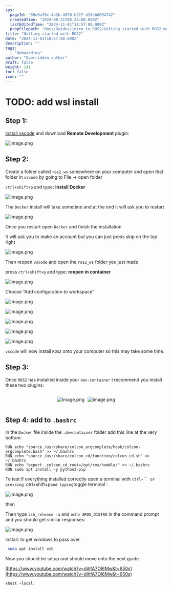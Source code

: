 ```yaml
---
sys:
  pageId: "89e0a78c-4e2b-4070-b327-d28cb0694742"
  createdTime: "2024-08-21T00:24:00.000Z"
  lastEditedTime: "2024-11-01T18:57:00.000Z"
  propFilepath: "docs/Guides/intro_to_ROS2/Getting started with ROS2.md"
title: "Getting started with ROS2"
date: "2024-11-01T18:57:00.000Z"
description: ""
tags:
  - "Onboarding"
author: "Overridden author"
draft: false
weight: 141
toc: false
icon: ""
---
```


# TODO: add wsl install

## Step 1:

[Install vscode](https://code.visualstudio.com/download) and download **Remote Development** plugin:

![image.png](https://prod-files-secure.s3.us-west-2.amazonaws.com/d518164a-d88e-44d1-a4ee-3adb3bd8bce0/efb52993-1881-4a40-b95e-6f020334f022/image.png?X-Amz-Algorithm=AWS4-HMAC-SHA256&X-Amz-Content-Sha256=UNSIGNED-PAYLOAD&X-Amz-Credential=ASIAZI2LB4663UZQ3CMH%2F20250213%2Fus-west-2%2Fs3%2Faws4_request&X-Amz-Date=20250213T230728Z&X-Amz-Expires=3600&X-Amz-Security-Token=IQoJb3JpZ2luX2VjEPb%2F%2F%2F%2F%2F%2F%2F%2F%2F%2FwEaCXVzLXdlc3QtMiJHMEUCIHS5g%2FScO67vkzQNYvR6EPM%2FOkTlgArkZ4KwKNAdNFLtAiEA4bXK58q%2FQvwVOwfGHXvhISRWG7GCA3QUSPAmaaZJF%2Fsq%2FwMIHxAAGgw2Mzc0MjMxODM4MDUiDHatVeG9FelNp4pEMyrcA%2BZiGltTmdV1GIXXVOQtzkI7ENeuiMB64MNMPZbINKxsS4H67S0NZMbmzXJwtG0NH51FQw2GERpoQKPjPd%2Bqw73tHXDstHJI6U1oMMtW%2Fz5sBiVETT81yKmXULXLsDs2xUaD1ly9LOtDEByW845o6ED7XRfIsyWgoJ%2BlM%2BtxzSlvLEk6gXd%2BpBR0sZC0Et9nZ807asc%2B1qnZYVpa%2BMNFsqHfDNIFS6lMWpx4YrGjNaFfJjHr7kXJdUYafQKbAovXr2e5IcJP2htUfj%2FZ7cDL0m8%2Fdoq21E%2FhkvrcFA4zlYRb%2BeSPooGMAfSuXWDr5%2F4XlrgMRHZhGkC3GVn2KlMIiNSsrdGjFTXLZbRuUciCfDTxUDMpw84eZCUQ1ZJNPi%2FlN2gNVJ9%2B1Gl9Eah1mT%2BJwuWvDGOZlqnYeQilAuuhz8tihO3b9jGczmfFGGjsh0BeBHz3GljasokdZ4OB6JK3ep4Mc8E%2BDpc2LzcNlhs%2BtQ8DxOKDiugJ8ab65twlzGtCtwD6QPZhkGOC5%2BBBLnCzhGTqzxUfFSL%2FAsZN1v4aaZudw5t%2FMtFRc%2BLfMUIE7kDbS%2BPi3vTYEo6%2FYA5bshUrXWiNNVPKTr9DoY5wvcNMMv47w5qeFRqyB7vvvkh8ML3Zub0GOqUBvl4ouk2Yr2Dke3ZgipTCiL76P9fROFJXdQVd2EQzHTjE4aRhv7b634qk%2FjvZoLdspuCTEbinydYAIC5p0UiIDUnqUcoYsjTBOJc%2FNRyQiR93E3WB4rj5zqruKgLCNtP0ZehXKwFRDkPi%2B8FP%2FSpj4vu1YSbB%2BG1%2FmdXV7FfOs1yWVkZvrGHPfiDfJKiJ%2FFmNp1V66ve9mHDkplz6SoCleHLhFSFj&X-Amz-Signature=be3096e2e10dc6b88ffd6f9b1c8dcc52cb305b28e361cab47a20e92830904ba5&X-Amz-SignedHeaders=host&x-id=GetObject)

## Step 2:

Create a folder called `ros2_ws` somewhere on your computer and open that folder in `vscode` by going to File → open folder 

`ctrl+shift+p` and type: **Install Docker**

![image.png](https://prod-files-secure.s3.us-west-2.amazonaws.com/d518164a-d88e-44d1-a4ee-3adb3bd8bce0/2269dc0e-1cd5-47ff-bceb-c04ad9b2eab0/image.png?X-Amz-Algorithm=AWS4-HMAC-SHA256&X-Amz-Content-Sha256=UNSIGNED-PAYLOAD&X-Amz-Credential=ASIAZI2LB4663UZQ3CMH%2F20250213%2Fus-west-2%2Fs3%2Faws4_request&X-Amz-Date=20250213T230728Z&X-Amz-Expires=3600&X-Amz-Security-Token=IQoJb3JpZ2luX2VjEPb%2F%2F%2F%2F%2F%2F%2F%2F%2F%2FwEaCXVzLXdlc3QtMiJHMEUCIHS5g%2FScO67vkzQNYvR6EPM%2FOkTlgArkZ4KwKNAdNFLtAiEA4bXK58q%2FQvwVOwfGHXvhISRWG7GCA3QUSPAmaaZJF%2Fsq%2FwMIHxAAGgw2Mzc0MjMxODM4MDUiDHatVeG9FelNp4pEMyrcA%2BZiGltTmdV1GIXXVOQtzkI7ENeuiMB64MNMPZbINKxsS4H67S0NZMbmzXJwtG0NH51FQw2GERpoQKPjPd%2Bqw73tHXDstHJI6U1oMMtW%2Fz5sBiVETT81yKmXULXLsDs2xUaD1ly9LOtDEByW845o6ED7XRfIsyWgoJ%2BlM%2BtxzSlvLEk6gXd%2BpBR0sZC0Et9nZ807asc%2B1qnZYVpa%2BMNFsqHfDNIFS6lMWpx4YrGjNaFfJjHr7kXJdUYafQKbAovXr2e5IcJP2htUfj%2FZ7cDL0m8%2Fdoq21E%2FhkvrcFA4zlYRb%2BeSPooGMAfSuXWDr5%2F4XlrgMRHZhGkC3GVn2KlMIiNSsrdGjFTXLZbRuUciCfDTxUDMpw84eZCUQ1ZJNPi%2FlN2gNVJ9%2B1Gl9Eah1mT%2BJwuWvDGOZlqnYeQilAuuhz8tihO3b9jGczmfFGGjsh0BeBHz3GljasokdZ4OB6JK3ep4Mc8E%2BDpc2LzcNlhs%2BtQ8DxOKDiugJ8ab65twlzGtCtwD6QPZhkGOC5%2BBBLnCzhGTqzxUfFSL%2FAsZN1v4aaZudw5t%2FMtFRc%2BLfMUIE7kDbS%2BPi3vTYEo6%2FYA5bshUrXWiNNVPKTr9DoY5wvcNMMv47w5qeFRqyB7vvvkh8ML3Zub0GOqUBvl4ouk2Yr2Dke3ZgipTCiL76P9fROFJXdQVd2EQzHTjE4aRhv7b634qk%2FjvZoLdspuCTEbinydYAIC5p0UiIDUnqUcoYsjTBOJc%2FNRyQiR93E3WB4rj5zqruKgLCNtP0ZehXKwFRDkPi%2B8FP%2FSpj4vu1YSbB%2BG1%2FmdXV7FfOs1yWVkZvrGHPfiDfJKiJ%2FFmNp1V66ve9mHDkplz6SoCleHLhFSFj&X-Amz-Signature=39a2bd7ca801a2458186025b34db62f1cf989d07ab287457157323c17c4a2fcf&X-Amz-SignedHeaders=host&x-id=GetObject)

The `Docker` install will take sometime and at the end it will ask you to restart

![image.png](https://prod-files-secure.s3.us-west-2.amazonaws.com/d518164a-d88e-44d1-a4ee-3adb3bd8bce0/ed233f78-be33-4b1f-b89c-9c346c0e961e/image.png?X-Amz-Algorithm=AWS4-HMAC-SHA256&X-Amz-Content-Sha256=UNSIGNED-PAYLOAD&X-Amz-Credential=ASIAZI2LB4663UZQ3CMH%2F20250213%2Fus-west-2%2Fs3%2Faws4_request&X-Amz-Date=20250213T230728Z&X-Amz-Expires=3600&X-Amz-Security-Token=IQoJb3JpZ2luX2VjEPb%2F%2F%2F%2F%2F%2F%2F%2F%2F%2FwEaCXVzLXdlc3QtMiJHMEUCIHS5g%2FScO67vkzQNYvR6EPM%2FOkTlgArkZ4KwKNAdNFLtAiEA4bXK58q%2FQvwVOwfGHXvhISRWG7GCA3QUSPAmaaZJF%2Fsq%2FwMIHxAAGgw2Mzc0MjMxODM4MDUiDHatVeG9FelNp4pEMyrcA%2BZiGltTmdV1GIXXVOQtzkI7ENeuiMB64MNMPZbINKxsS4H67S0NZMbmzXJwtG0NH51FQw2GERpoQKPjPd%2Bqw73tHXDstHJI6U1oMMtW%2Fz5sBiVETT81yKmXULXLsDs2xUaD1ly9LOtDEByW845o6ED7XRfIsyWgoJ%2BlM%2BtxzSlvLEk6gXd%2BpBR0sZC0Et9nZ807asc%2B1qnZYVpa%2BMNFsqHfDNIFS6lMWpx4YrGjNaFfJjHr7kXJdUYafQKbAovXr2e5IcJP2htUfj%2FZ7cDL0m8%2Fdoq21E%2FhkvrcFA4zlYRb%2BeSPooGMAfSuXWDr5%2F4XlrgMRHZhGkC3GVn2KlMIiNSsrdGjFTXLZbRuUciCfDTxUDMpw84eZCUQ1ZJNPi%2FlN2gNVJ9%2B1Gl9Eah1mT%2BJwuWvDGOZlqnYeQilAuuhz8tihO3b9jGczmfFGGjsh0BeBHz3GljasokdZ4OB6JK3ep4Mc8E%2BDpc2LzcNlhs%2BtQ8DxOKDiugJ8ab65twlzGtCtwD6QPZhkGOC5%2BBBLnCzhGTqzxUfFSL%2FAsZN1v4aaZudw5t%2FMtFRc%2BLfMUIE7kDbS%2BPi3vTYEo6%2FYA5bshUrXWiNNVPKTr9DoY5wvcNMMv47w5qeFRqyB7vvvkh8ML3Zub0GOqUBvl4ouk2Yr2Dke3ZgipTCiL76P9fROFJXdQVd2EQzHTjE4aRhv7b634qk%2FjvZoLdspuCTEbinydYAIC5p0UiIDUnqUcoYsjTBOJc%2FNRyQiR93E3WB4rj5zqruKgLCNtP0ZehXKwFRDkPi%2B8FP%2FSpj4vu1YSbB%2BG1%2FmdXV7FfOs1yWVkZvrGHPfiDfJKiJ%2FFmNp1V66ve9mHDkplz6SoCleHLhFSFj&X-Amz-Signature=eb8038369374072d8e21c48a12e0e2a9534bb33abe06bc117fd5c8ed6978fa11&X-Amz-SignedHeaders=host&x-id=GetObject)

Once you restart open `Docker` and finish the installation

It will ask you to make an account but you can just press skip on the top right

![image.png](https://prod-files-secure.s3.us-west-2.amazonaws.com/d518164a-d88e-44d1-a4ee-3adb3bd8bce0/21010ad9-1659-4fd9-9f59-9932a09b2a3d/image.png?X-Amz-Algorithm=AWS4-HMAC-SHA256&X-Amz-Content-Sha256=UNSIGNED-PAYLOAD&X-Amz-Credential=ASIAZI2LB4663UZQ3CMH%2F20250213%2Fus-west-2%2Fs3%2Faws4_request&X-Amz-Date=20250213T230728Z&X-Amz-Expires=3600&X-Amz-Security-Token=IQoJb3JpZ2luX2VjEPb%2F%2F%2F%2F%2F%2F%2F%2F%2F%2FwEaCXVzLXdlc3QtMiJHMEUCIHS5g%2FScO67vkzQNYvR6EPM%2FOkTlgArkZ4KwKNAdNFLtAiEA4bXK58q%2FQvwVOwfGHXvhISRWG7GCA3QUSPAmaaZJF%2Fsq%2FwMIHxAAGgw2Mzc0MjMxODM4MDUiDHatVeG9FelNp4pEMyrcA%2BZiGltTmdV1GIXXVOQtzkI7ENeuiMB64MNMPZbINKxsS4H67S0NZMbmzXJwtG0NH51FQw2GERpoQKPjPd%2Bqw73tHXDstHJI6U1oMMtW%2Fz5sBiVETT81yKmXULXLsDs2xUaD1ly9LOtDEByW845o6ED7XRfIsyWgoJ%2BlM%2BtxzSlvLEk6gXd%2BpBR0sZC0Et9nZ807asc%2B1qnZYVpa%2BMNFsqHfDNIFS6lMWpx4YrGjNaFfJjHr7kXJdUYafQKbAovXr2e5IcJP2htUfj%2FZ7cDL0m8%2Fdoq21E%2FhkvrcFA4zlYRb%2BeSPooGMAfSuXWDr5%2F4XlrgMRHZhGkC3GVn2KlMIiNSsrdGjFTXLZbRuUciCfDTxUDMpw84eZCUQ1ZJNPi%2FlN2gNVJ9%2B1Gl9Eah1mT%2BJwuWvDGOZlqnYeQilAuuhz8tihO3b9jGczmfFGGjsh0BeBHz3GljasokdZ4OB6JK3ep4Mc8E%2BDpc2LzcNlhs%2BtQ8DxOKDiugJ8ab65twlzGtCtwD6QPZhkGOC5%2BBBLnCzhGTqzxUfFSL%2FAsZN1v4aaZudw5t%2FMtFRc%2BLfMUIE7kDbS%2BPi3vTYEo6%2FYA5bshUrXWiNNVPKTr9DoY5wvcNMMv47w5qeFRqyB7vvvkh8ML3Zub0GOqUBvl4ouk2Yr2Dke3ZgipTCiL76P9fROFJXdQVd2EQzHTjE4aRhv7b634qk%2FjvZoLdspuCTEbinydYAIC5p0UiIDUnqUcoYsjTBOJc%2FNRyQiR93E3WB4rj5zqruKgLCNtP0ZehXKwFRDkPi%2B8FP%2FSpj4vu1YSbB%2BG1%2FmdXV7FfOs1yWVkZvrGHPfiDfJKiJ%2FFmNp1V66ve9mHDkplz6SoCleHLhFSFj&X-Amz-Signature=bc172ce04d615d6a09df256f401bbe5672fcb38f5a39ca57558e852773be7bb0&X-Amz-SignedHeaders=host&x-id=GetObject)

Then reopen `vscode` and open the `ros2_ws` folder you just made

press `ctrl+shift+p` and type: **reopen in container**

![image.png](https://prod-files-secure.s3.us-west-2.amazonaws.com/d518164a-d88e-44d1-a4ee-3adb3bd8bce0/4e93b8c2-41ad-488c-8095-c74205196118/image.png?X-Amz-Algorithm=AWS4-HMAC-SHA256&X-Amz-Content-Sha256=UNSIGNED-PAYLOAD&X-Amz-Credential=ASIAZI2LB4663UZQ3CMH%2F20250213%2Fus-west-2%2Fs3%2Faws4_request&X-Amz-Date=20250213T230728Z&X-Amz-Expires=3600&X-Amz-Security-Token=IQoJb3JpZ2luX2VjEPb%2F%2F%2F%2F%2F%2F%2F%2F%2F%2FwEaCXVzLXdlc3QtMiJHMEUCIHS5g%2FScO67vkzQNYvR6EPM%2FOkTlgArkZ4KwKNAdNFLtAiEA4bXK58q%2FQvwVOwfGHXvhISRWG7GCA3QUSPAmaaZJF%2Fsq%2FwMIHxAAGgw2Mzc0MjMxODM4MDUiDHatVeG9FelNp4pEMyrcA%2BZiGltTmdV1GIXXVOQtzkI7ENeuiMB64MNMPZbINKxsS4H67S0NZMbmzXJwtG0NH51FQw2GERpoQKPjPd%2Bqw73tHXDstHJI6U1oMMtW%2Fz5sBiVETT81yKmXULXLsDs2xUaD1ly9LOtDEByW845o6ED7XRfIsyWgoJ%2BlM%2BtxzSlvLEk6gXd%2BpBR0sZC0Et9nZ807asc%2B1qnZYVpa%2BMNFsqHfDNIFS6lMWpx4YrGjNaFfJjHr7kXJdUYafQKbAovXr2e5IcJP2htUfj%2FZ7cDL0m8%2Fdoq21E%2FhkvrcFA4zlYRb%2BeSPooGMAfSuXWDr5%2F4XlrgMRHZhGkC3GVn2KlMIiNSsrdGjFTXLZbRuUciCfDTxUDMpw84eZCUQ1ZJNPi%2FlN2gNVJ9%2B1Gl9Eah1mT%2BJwuWvDGOZlqnYeQilAuuhz8tihO3b9jGczmfFGGjsh0BeBHz3GljasokdZ4OB6JK3ep4Mc8E%2BDpc2LzcNlhs%2BtQ8DxOKDiugJ8ab65twlzGtCtwD6QPZhkGOC5%2BBBLnCzhGTqzxUfFSL%2FAsZN1v4aaZudw5t%2FMtFRc%2BLfMUIE7kDbS%2BPi3vTYEo6%2FYA5bshUrXWiNNVPKTr9DoY5wvcNMMv47w5qeFRqyB7vvvkh8ML3Zub0GOqUBvl4ouk2Yr2Dke3ZgipTCiL76P9fROFJXdQVd2EQzHTjE4aRhv7b634qk%2FjvZoLdspuCTEbinydYAIC5p0UiIDUnqUcoYsjTBOJc%2FNRyQiR93E3WB4rj5zqruKgLCNtP0ZehXKwFRDkPi%2B8FP%2FSpj4vu1YSbB%2BG1%2FmdXV7FfOs1yWVkZvrGHPfiDfJKiJ%2FFmNp1V66ve9mHDkplz6SoCleHLhFSFj&X-Amz-Signature=2e38fa13ceae766a81a0c16d4a0b6a6b060c7de88b4df4402b0be185ee601c4e&X-Amz-SignedHeaders=host&x-id=GetObject)

Choose “Add configuration to workspace”

![image.png](https://prod-files-secure.s3.us-west-2.amazonaws.com/d518164a-d88e-44d1-a4ee-3adb3bd8bce0/9560b282-5060-4989-ba37-97e7b2c22476/image.png?X-Amz-Algorithm=AWS4-HMAC-SHA256&X-Amz-Content-Sha256=UNSIGNED-PAYLOAD&X-Amz-Credential=ASIAZI2LB4663UZQ3CMH%2F20250213%2Fus-west-2%2Fs3%2Faws4_request&X-Amz-Date=20250213T230728Z&X-Amz-Expires=3600&X-Amz-Security-Token=IQoJb3JpZ2luX2VjEPb%2F%2F%2F%2F%2F%2F%2F%2F%2F%2FwEaCXVzLXdlc3QtMiJHMEUCIHS5g%2FScO67vkzQNYvR6EPM%2FOkTlgArkZ4KwKNAdNFLtAiEA4bXK58q%2FQvwVOwfGHXvhISRWG7GCA3QUSPAmaaZJF%2Fsq%2FwMIHxAAGgw2Mzc0MjMxODM4MDUiDHatVeG9FelNp4pEMyrcA%2BZiGltTmdV1GIXXVOQtzkI7ENeuiMB64MNMPZbINKxsS4H67S0NZMbmzXJwtG0NH51FQw2GERpoQKPjPd%2Bqw73tHXDstHJI6U1oMMtW%2Fz5sBiVETT81yKmXULXLsDs2xUaD1ly9LOtDEByW845o6ED7XRfIsyWgoJ%2BlM%2BtxzSlvLEk6gXd%2BpBR0sZC0Et9nZ807asc%2B1qnZYVpa%2BMNFsqHfDNIFS6lMWpx4YrGjNaFfJjHr7kXJdUYafQKbAovXr2e5IcJP2htUfj%2FZ7cDL0m8%2Fdoq21E%2FhkvrcFA4zlYRb%2BeSPooGMAfSuXWDr5%2F4XlrgMRHZhGkC3GVn2KlMIiNSsrdGjFTXLZbRuUciCfDTxUDMpw84eZCUQ1ZJNPi%2FlN2gNVJ9%2B1Gl9Eah1mT%2BJwuWvDGOZlqnYeQilAuuhz8tihO3b9jGczmfFGGjsh0BeBHz3GljasokdZ4OB6JK3ep4Mc8E%2BDpc2LzcNlhs%2BtQ8DxOKDiugJ8ab65twlzGtCtwD6QPZhkGOC5%2BBBLnCzhGTqzxUfFSL%2FAsZN1v4aaZudw5t%2FMtFRc%2BLfMUIE7kDbS%2BPi3vTYEo6%2FYA5bshUrXWiNNVPKTr9DoY5wvcNMMv47w5qeFRqyB7vvvkh8ML3Zub0GOqUBvl4ouk2Yr2Dke3ZgipTCiL76P9fROFJXdQVd2EQzHTjE4aRhv7b634qk%2FjvZoLdspuCTEbinydYAIC5p0UiIDUnqUcoYsjTBOJc%2FNRyQiR93E3WB4rj5zqruKgLCNtP0ZehXKwFRDkPi%2B8FP%2FSpj4vu1YSbB%2BG1%2FmdXV7FfOs1yWVkZvrGHPfiDfJKiJ%2FFmNp1V66ve9mHDkplz6SoCleHLhFSFj&X-Amz-Signature=9bc4a2e8429671d4e8445d0cf7f40332bab054bc868f85bc2ab2194c822e5131&X-Amz-SignedHeaders=host&x-id=GetObject)

![image.png](https://prod-files-secure.s3.us-west-2.amazonaws.com/d518164a-d88e-44d1-a4ee-3adb3bd8bce0/2ee63f81-886b-48e8-a553-dc6e5eac99e4/image.png?X-Amz-Algorithm=AWS4-HMAC-SHA256&X-Amz-Content-Sha256=UNSIGNED-PAYLOAD&X-Amz-Credential=ASIAZI2LB4663UZQ3CMH%2F20250213%2Fus-west-2%2Fs3%2Faws4_request&X-Amz-Date=20250213T230728Z&X-Amz-Expires=3600&X-Amz-Security-Token=IQoJb3JpZ2luX2VjEPb%2F%2F%2F%2F%2F%2F%2F%2F%2F%2FwEaCXVzLXdlc3QtMiJHMEUCIHS5g%2FScO67vkzQNYvR6EPM%2FOkTlgArkZ4KwKNAdNFLtAiEA4bXK58q%2FQvwVOwfGHXvhISRWG7GCA3QUSPAmaaZJF%2Fsq%2FwMIHxAAGgw2Mzc0MjMxODM4MDUiDHatVeG9FelNp4pEMyrcA%2BZiGltTmdV1GIXXVOQtzkI7ENeuiMB64MNMPZbINKxsS4H67S0NZMbmzXJwtG0NH51FQw2GERpoQKPjPd%2Bqw73tHXDstHJI6U1oMMtW%2Fz5sBiVETT81yKmXULXLsDs2xUaD1ly9LOtDEByW845o6ED7XRfIsyWgoJ%2BlM%2BtxzSlvLEk6gXd%2BpBR0sZC0Et9nZ807asc%2B1qnZYVpa%2BMNFsqHfDNIFS6lMWpx4YrGjNaFfJjHr7kXJdUYafQKbAovXr2e5IcJP2htUfj%2FZ7cDL0m8%2Fdoq21E%2FhkvrcFA4zlYRb%2BeSPooGMAfSuXWDr5%2F4XlrgMRHZhGkC3GVn2KlMIiNSsrdGjFTXLZbRuUciCfDTxUDMpw84eZCUQ1ZJNPi%2FlN2gNVJ9%2B1Gl9Eah1mT%2BJwuWvDGOZlqnYeQilAuuhz8tihO3b9jGczmfFGGjsh0BeBHz3GljasokdZ4OB6JK3ep4Mc8E%2BDpc2LzcNlhs%2BtQ8DxOKDiugJ8ab65twlzGtCtwD6QPZhkGOC5%2BBBLnCzhGTqzxUfFSL%2FAsZN1v4aaZudw5t%2FMtFRc%2BLfMUIE7kDbS%2BPi3vTYEo6%2FYA5bshUrXWiNNVPKTr9DoY5wvcNMMv47w5qeFRqyB7vvvkh8ML3Zub0GOqUBvl4ouk2Yr2Dke3ZgipTCiL76P9fROFJXdQVd2EQzHTjE4aRhv7b634qk%2FjvZoLdspuCTEbinydYAIC5p0UiIDUnqUcoYsjTBOJc%2FNRyQiR93E3WB4rj5zqruKgLCNtP0ZehXKwFRDkPi%2B8FP%2FSpj4vu1YSbB%2BG1%2FmdXV7FfOs1yWVkZvrGHPfiDfJKiJ%2FFmNp1V66ve9mHDkplz6SoCleHLhFSFj&X-Amz-Signature=ef5dd8bf9173a721ba0a4f9b1fb9fb6a39e0ce22562c15ef7b0dc598ef9f2e94&X-Amz-SignedHeaders=host&x-id=GetObject)

![image.png](https://prod-files-secure.s3.us-west-2.amazonaws.com/d518164a-d88e-44d1-a4ee-3adb3bd8bce0/ae1580b2-b048-407e-aed9-b584224a7a04/image.png?X-Amz-Algorithm=AWS4-HMAC-SHA256&X-Amz-Content-Sha256=UNSIGNED-PAYLOAD&X-Amz-Credential=ASIAZI2LB4663UZQ3CMH%2F20250213%2Fus-west-2%2Fs3%2Faws4_request&X-Amz-Date=20250213T230728Z&X-Amz-Expires=3600&X-Amz-Security-Token=IQoJb3JpZ2luX2VjEPb%2F%2F%2F%2F%2F%2F%2F%2F%2F%2FwEaCXVzLXdlc3QtMiJHMEUCIHS5g%2FScO67vkzQNYvR6EPM%2FOkTlgArkZ4KwKNAdNFLtAiEA4bXK58q%2FQvwVOwfGHXvhISRWG7GCA3QUSPAmaaZJF%2Fsq%2FwMIHxAAGgw2Mzc0MjMxODM4MDUiDHatVeG9FelNp4pEMyrcA%2BZiGltTmdV1GIXXVOQtzkI7ENeuiMB64MNMPZbINKxsS4H67S0NZMbmzXJwtG0NH51FQw2GERpoQKPjPd%2Bqw73tHXDstHJI6U1oMMtW%2Fz5sBiVETT81yKmXULXLsDs2xUaD1ly9LOtDEByW845o6ED7XRfIsyWgoJ%2BlM%2BtxzSlvLEk6gXd%2BpBR0sZC0Et9nZ807asc%2B1qnZYVpa%2BMNFsqHfDNIFS6lMWpx4YrGjNaFfJjHr7kXJdUYafQKbAovXr2e5IcJP2htUfj%2FZ7cDL0m8%2Fdoq21E%2FhkvrcFA4zlYRb%2BeSPooGMAfSuXWDr5%2F4XlrgMRHZhGkC3GVn2KlMIiNSsrdGjFTXLZbRuUciCfDTxUDMpw84eZCUQ1ZJNPi%2FlN2gNVJ9%2B1Gl9Eah1mT%2BJwuWvDGOZlqnYeQilAuuhz8tihO3b9jGczmfFGGjsh0BeBHz3GljasokdZ4OB6JK3ep4Mc8E%2BDpc2LzcNlhs%2BtQ8DxOKDiugJ8ab65twlzGtCtwD6QPZhkGOC5%2BBBLnCzhGTqzxUfFSL%2FAsZN1v4aaZudw5t%2FMtFRc%2BLfMUIE7kDbS%2BPi3vTYEo6%2FYA5bshUrXWiNNVPKTr9DoY5wvcNMMv47w5qeFRqyB7vvvkh8ML3Zub0GOqUBvl4ouk2Yr2Dke3ZgipTCiL76P9fROFJXdQVd2EQzHTjE4aRhv7b634qk%2FjvZoLdspuCTEbinydYAIC5p0UiIDUnqUcoYsjTBOJc%2FNRyQiR93E3WB4rj5zqruKgLCNtP0ZehXKwFRDkPi%2B8FP%2FSpj4vu1YSbB%2BG1%2FmdXV7FfOs1yWVkZvrGHPfiDfJKiJ%2FFmNp1V66ve9mHDkplz6SoCleHLhFSFj&X-Amz-Signature=142073deae5871ab721194e99b66b367dbc27cac63c6f368d1e05611071cbd5f&X-Amz-SignedHeaders=host&x-id=GetObject)

![image.png](https://prod-files-secure.s3.us-west-2.amazonaws.com/d518164a-d88e-44d1-a4ee-3adb3bd8bce0/53255b28-f75e-430f-b9e3-c0ac8577e42b/image.png?X-Amz-Algorithm=AWS4-HMAC-SHA256&X-Amz-Content-Sha256=UNSIGNED-PAYLOAD&X-Amz-Credential=ASIAZI2LB4663UZQ3CMH%2F20250213%2Fus-west-2%2Fs3%2Faws4_request&X-Amz-Date=20250213T230728Z&X-Amz-Expires=3600&X-Amz-Security-Token=IQoJb3JpZ2luX2VjEPb%2F%2F%2F%2F%2F%2F%2F%2F%2F%2FwEaCXVzLXdlc3QtMiJHMEUCIHS5g%2FScO67vkzQNYvR6EPM%2FOkTlgArkZ4KwKNAdNFLtAiEA4bXK58q%2FQvwVOwfGHXvhISRWG7GCA3QUSPAmaaZJF%2Fsq%2FwMIHxAAGgw2Mzc0MjMxODM4MDUiDHatVeG9FelNp4pEMyrcA%2BZiGltTmdV1GIXXVOQtzkI7ENeuiMB64MNMPZbINKxsS4H67S0NZMbmzXJwtG0NH51FQw2GERpoQKPjPd%2Bqw73tHXDstHJI6U1oMMtW%2Fz5sBiVETT81yKmXULXLsDs2xUaD1ly9LOtDEByW845o6ED7XRfIsyWgoJ%2BlM%2BtxzSlvLEk6gXd%2BpBR0sZC0Et9nZ807asc%2B1qnZYVpa%2BMNFsqHfDNIFS6lMWpx4YrGjNaFfJjHr7kXJdUYafQKbAovXr2e5IcJP2htUfj%2FZ7cDL0m8%2Fdoq21E%2FhkvrcFA4zlYRb%2BeSPooGMAfSuXWDr5%2F4XlrgMRHZhGkC3GVn2KlMIiNSsrdGjFTXLZbRuUciCfDTxUDMpw84eZCUQ1ZJNPi%2FlN2gNVJ9%2B1Gl9Eah1mT%2BJwuWvDGOZlqnYeQilAuuhz8tihO3b9jGczmfFGGjsh0BeBHz3GljasokdZ4OB6JK3ep4Mc8E%2BDpc2LzcNlhs%2BtQ8DxOKDiugJ8ab65twlzGtCtwD6QPZhkGOC5%2BBBLnCzhGTqzxUfFSL%2FAsZN1v4aaZudw5t%2FMtFRc%2BLfMUIE7kDbS%2BPi3vTYEo6%2FYA5bshUrXWiNNVPKTr9DoY5wvcNMMv47w5qeFRqyB7vvvkh8ML3Zub0GOqUBvl4ouk2Yr2Dke3ZgipTCiL76P9fROFJXdQVd2EQzHTjE4aRhv7b634qk%2FjvZoLdspuCTEbinydYAIC5p0UiIDUnqUcoYsjTBOJc%2FNRyQiR93E3WB4rj5zqruKgLCNtP0ZehXKwFRDkPi%2B8FP%2FSpj4vu1YSbB%2BG1%2FmdXV7FfOs1yWVkZvrGHPfiDfJKiJ%2FFmNp1V66ve9mHDkplz6SoCleHLhFSFj&X-Amz-Signature=c788d89e8cd4663a8b05265df7e9e57e75180cfd97c08cf8a2f2dd4116a69b31&X-Amz-SignedHeaders=host&x-id=GetObject)

![image.png](https://prod-files-secure.s3.us-west-2.amazonaws.com/d518164a-d88e-44d1-a4ee-3adb3bd8bce0/7c562767-5af9-4ffb-97d1-327bcdf4ee00/image.png?X-Amz-Algorithm=AWS4-HMAC-SHA256&X-Amz-Content-Sha256=UNSIGNED-PAYLOAD&X-Amz-Credential=ASIAZI2LB4663UZQ3CMH%2F20250213%2Fus-west-2%2Fs3%2Faws4_request&X-Amz-Date=20250213T230728Z&X-Amz-Expires=3600&X-Amz-Security-Token=IQoJb3JpZ2luX2VjEPb%2F%2F%2F%2F%2F%2F%2F%2F%2F%2FwEaCXVzLXdlc3QtMiJHMEUCIHS5g%2FScO67vkzQNYvR6EPM%2FOkTlgArkZ4KwKNAdNFLtAiEA4bXK58q%2FQvwVOwfGHXvhISRWG7GCA3QUSPAmaaZJF%2Fsq%2FwMIHxAAGgw2Mzc0MjMxODM4MDUiDHatVeG9FelNp4pEMyrcA%2BZiGltTmdV1GIXXVOQtzkI7ENeuiMB64MNMPZbINKxsS4H67S0NZMbmzXJwtG0NH51FQw2GERpoQKPjPd%2Bqw73tHXDstHJI6U1oMMtW%2Fz5sBiVETT81yKmXULXLsDs2xUaD1ly9LOtDEByW845o6ED7XRfIsyWgoJ%2BlM%2BtxzSlvLEk6gXd%2BpBR0sZC0Et9nZ807asc%2B1qnZYVpa%2BMNFsqHfDNIFS6lMWpx4YrGjNaFfJjHr7kXJdUYafQKbAovXr2e5IcJP2htUfj%2FZ7cDL0m8%2Fdoq21E%2FhkvrcFA4zlYRb%2BeSPooGMAfSuXWDr5%2F4XlrgMRHZhGkC3GVn2KlMIiNSsrdGjFTXLZbRuUciCfDTxUDMpw84eZCUQ1ZJNPi%2FlN2gNVJ9%2B1Gl9Eah1mT%2BJwuWvDGOZlqnYeQilAuuhz8tihO3b9jGczmfFGGjsh0BeBHz3GljasokdZ4OB6JK3ep4Mc8E%2BDpc2LzcNlhs%2BtQ8DxOKDiugJ8ab65twlzGtCtwD6QPZhkGOC5%2BBBLnCzhGTqzxUfFSL%2FAsZN1v4aaZudw5t%2FMtFRc%2BLfMUIE7kDbS%2BPi3vTYEo6%2FYA5bshUrXWiNNVPKTr9DoY5wvcNMMv47w5qeFRqyB7vvvkh8ML3Zub0GOqUBvl4ouk2Yr2Dke3ZgipTCiL76P9fROFJXdQVd2EQzHTjE4aRhv7b634qk%2FjvZoLdspuCTEbinydYAIC5p0UiIDUnqUcoYsjTBOJc%2FNRyQiR93E3WB4rj5zqruKgLCNtP0ZehXKwFRDkPi%2B8FP%2FSpj4vu1YSbB%2BG1%2FmdXV7FfOs1yWVkZvrGHPfiDfJKiJ%2FFmNp1V66ve9mHDkplz6SoCleHLhFSFj&X-Amz-Signature=b6b25fbdcad939a889f070f9b0268b022ce994bebbf6432afc48acb354b1be01&X-Amz-SignedHeaders=host&x-id=GetObject)

`vscode` will now install `ROS2` onto your computer so this may take some time.

## Step 3:

Once `ROS2` has installed inside your `dev-container` I recommend you install these two plugins:

<div style="display: flex;flex-direction: row; column-gap:10px; max-width: 630px;justify-content: center;">
<div>

![image.png](https://prod-files-secure.s3.us-west-2.amazonaws.com/d518164a-d88e-44d1-a4ee-3adb3bd8bce0/3fc3d550-5a54-4ba1-ba6b-faa01cdb7369/image.png?X-Amz-Algorithm=AWS4-HMAC-SHA256&X-Amz-Content-Sha256=UNSIGNED-PAYLOAD&X-Amz-Credential=ASIAZI2LB466SFJ3R2OO%2F20250213%2Fus-west-2%2Fs3%2Faws4_request&X-Amz-Date=20250213T230733Z&X-Amz-Expires=3600&X-Amz-Security-Token=IQoJb3JpZ2luX2VjEPb%2F%2F%2F%2F%2F%2F%2F%2F%2F%2FwEaCXVzLXdlc3QtMiJIMEYCIQDZHOAfJ3UPYBBQfJcLf53ipWsfLOcGDmDxfSJKYcT02gIhAMsTaDQ74ewPlAVWTYL2STyuObNw5Wl11NYOzSox3ASeKv8DCB8QABoMNjM3NDIzMTgzODA1IgzqqkWvVkC9QgopJJoq3AOuSp0%2FVY1TMIUvWb3yFWUwsnh1b%2B4nbhxN9CfvQEyvzh3JJS5r9tql%2Bcddm4qRGNtpvBRfREVTH4LxLHdPFQprAbpf4N6ayPnoTTgHfEiOm3Yehp1eVQo9ZuQSw46U9%2FH0jyPxuosToiSukDSs7OUGEqbRT%2F%2B%2BjFu0qAsXt6u1v4B%2B77aer0E2o%2BaXgrnsok4NVls8YlUCs%2FXUqA3EbCKl4Ji92YlLn7rsX85Lk1f3x8bv5hLVZ5w44pqruX3GdupIDWcZKUvW1xUdCb7lCpff32MR%2FvhOt5O3%2BhiJzOewCjZc5Gjx9d75OtPcq3%2FfISP3Jdy23xhdRy1t3%2Fk9s%2BzEiLLWul2kRi5EenY98IgslxkOFI327rU96HmN3V1VYNX3mdz5f4GOKJi%2BHP6TJsGFU8ImWE8rIZikQVUz%2BEUFr5sCDlp%2F6T0zdtxwUQHtxYSdolANeayFwTP8PtLmYK%2BPmFpGFgf85Wy1SbIJmvxBmo2r1np8FLS5NouCYTV%2FeY5Hoyud2GIxqzjH%2Bd7vLQnHEyzFp2xRbKWwrnxvgVsqpqz40DxIhvnEzkOc0XKiHyc4eUHdxb0JLCDUO1mTT2cUvVkhn3sYhjiKLWIX5Owusm%2FTQyi2ML7wLI5nUDCq2rm9BjqkAYzJTiSC%2BEzRKncjHnyUa9oTu9ONKcgOr6gE2nuJF4JQWxGdumUN%2FdVimpqjOc05jDBuV%2BKAdGo%2FnMHGNPO4mjmLBz1NjhgJZJOcnCI1zcVffMc1X4VPdOYQZ8TanGhRAJpRPqHsyOp%2BvHWtOsCYPoqsu7zQL5tBpfJxddHjb1CMoJQf0OibPZzSOyVGvUJvb5HfKrGaIW7jTHzZo1gbCVUc1QXx&X-Amz-Signature=eae86610ff66bd994b4a6d31c98d1e6b91e15ec9355d0f4516b788cf90e9d726&X-Amz-SignedHeaders=host&x-id=GetObject)

</div>
<div>

![image.png](https://prod-files-secure.s3.us-west-2.amazonaws.com/d518164a-d88e-44d1-a4ee-3adb3bd8bce0/d994cc66-13c2-4093-a5a3-f84cf4601a82/image.png?X-Amz-Algorithm=AWS4-HMAC-SHA256&X-Amz-Content-Sha256=UNSIGNED-PAYLOAD&X-Amz-Credential=ASIAZI2LB466VQ57DD5W%2F20250213%2Fus-west-2%2Fs3%2Faws4_request&X-Amz-Date=20250213T230733Z&X-Amz-Expires=3600&X-Amz-Security-Token=IQoJb3JpZ2luX2VjEPb%2F%2F%2F%2F%2F%2F%2F%2F%2F%2FwEaCXVzLXdlc3QtMiJGMEQCIBsg20ikIU%2BWIkqXStVevOMOqYMN2hiiI1Z4y6fpmeofAiBTuGI2CHpF1cPjNc6d41BCgxtc%2BjFhr%2BuBvXzyIgnTbir%2FAwgfEAAaDDYzNzQyMzE4MzgwNSIM0a0yQBzbPHpVG%2FAhKtwDgWI3MytHhclhwAFJLxOCHADH24qdPU35gZ9aZ2dl%2F2UeEnRwrNmL%2Fm7nV0U%2Bi2yYf7tIhQW4IbiHz1r0Q4RfQnpBMyBH7qsrUMPCYf%2Fyn2oXqNLRMBcv7MGzQ315W0lJrModCYZIROKxcU3UQwdx7ZBs3OpwmT%2B77kcu0C%2B4wojVbcXILkTykqAJ0g1VibvhaBEvdZxmLIPer1y6LBwrBtQYbQa2lw6WcldVAF0M7li2ZavxMZmhTbPCnn0BZfjwRVmex8fuFV%2Bufg%2Bvy9o3Lz77xKxSCCVjD%2B0Wxo8egwm5DJ6XClqNCnrT4g9IZ%2BqokdHxtaNh5s7iexw42t1W95nZVJwZEMU9ZDgJbUe9uiCGnAFxXEUOQMGx%2Bp%2Fe5FZyjsQ5pWECmHg%2FbplS8p3OuLsdmmxLULg5xtThYUHnq7rQUSfw1GR2RbI%2BNk04MSDI3jY9aJ8fG5rNJ72N%2B3zGWk5JW6Q5UrYowCuy5DbFVPorRNiR65i2urtV5W3scmHWtTfSm8CIvrNUhMz9HNu9khW1Dyzj%2B4kokQyHjX%2FD3cdj9OvCdA61Y5zM3GUmwpa58gUpHHn9Gya7JOvvuPMuKKEH7jeZ53k9uQq4tcRD%2F5VQ5fPHs2uWY77BqWgwjNq5vQY6pgHvYtN3X570UKOlSOsgetOTH9XB4ikCNgQLk79KDQw97novjUrGPySNLCeJSaIUPWUDcG9QoR%2FgciXbbJcgQ2eNGrtNQGwpptdy83qmrOCG1ImnNSnhMTzzFT07NVlyB0UZq6JjfjMiVfgdyHGfxBRcmwRZBicinq4GllEWdu8qEDJQt5QUm2IKv5AWyG7V7ps6y8l1Vl90oLu7GxZ2%2FUaHHcHJa3EH&X-Amz-Signature=6bc338ba133dca8b00f6c8c1e6ab8ae4928d357fe8647a55ff301676265cda7a&X-Amz-SignedHeaders=host&x-id=GetObject)

</div>
</div>

## Step 4: add to `.bashrc`

In the `Docker` file inside the `.devcontainer` folder add this line at the very bottom: 

```docker
RUN echo "source /usr/share/colcon_argcomplete/hook/colcon-argcomplete.bash" >> ~/.bashrc
RUN echo "source /usr/share/colcon_cd/function/colcon_cd.sh" >> ~/.bashrc
RUN echo "export _colcon_cd_root=/opt/ros/humble/" >> ~/.bashrc
RUN sudo apt install -y python3-pip 
```

To test if everything installed correctly open a terminal with `ctrl+`` or pressing `ctrl+shift+p` and typing `toggle terminal`:

![image.png](https://prod-files-secure.s3.us-west-2.amazonaws.com/d518164a-d88e-44d1-a4ee-3adb3bd8bce0/6a4943d8-b04e-4c02-9a58-775f3384d1a5/image.png?X-Amz-Algorithm=AWS4-HMAC-SHA256&X-Amz-Content-Sha256=UNSIGNED-PAYLOAD&X-Amz-Credential=ASIAZI2LB4663UZQ3CMH%2F20250213%2Fus-west-2%2Fs3%2Faws4_request&X-Amz-Date=20250213T230728Z&X-Amz-Expires=3600&X-Amz-Security-Token=IQoJb3JpZ2luX2VjEPb%2F%2F%2F%2F%2F%2F%2F%2F%2F%2FwEaCXVzLXdlc3QtMiJHMEUCIHS5g%2FScO67vkzQNYvR6EPM%2FOkTlgArkZ4KwKNAdNFLtAiEA4bXK58q%2FQvwVOwfGHXvhISRWG7GCA3QUSPAmaaZJF%2Fsq%2FwMIHxAAGgw2Mzc0MjMxODM4MDUiDHatVeG9FelNp4pEMyrcA%2BZiGltTmdV1GIXXVOQtzkI7ENeuiMB64MNMPZbINKxsS4H67S0NZMbmzXJwtG0NH51FQw2GERpoQKPjPd%2Bqw73tHXDstHJI6U1oMMtW%2Fz5sBiVETT81yKmXULXLsDs2xUaD1ly9LOtDEByW845o6ED7XRfIsyWgoJ%2BlM%2BtxzSlvLEk6gXd%2BpBR0sZC0Et9nZ807asc%2B1qnZYVpa%2BMNFsqHfDNIFS6lMWpx4YrGjNaFfJjHr7kXJdUYafQKbAovXr2e5IcJP2htUfj%2FZ7cDL0m8%2Fdoq21E%2FhkvrcFA4zlYRb%2BeSPooGMAfSuXWDr5%2F4XlrgMRHZhGkC3GVn2KlMIiNSsrdGjFTXLZbRuUciCfDTxUDMpw84eZCUQ1ZJNPi%2FlN2gNVJ9%2B1Gl9Eah1mT%2BJwuWvDGOZlqnYeQilAuuhz8tihO3b9jGczmfFGGjsh0BeBHz3GljasokdZ4OB6JK3ep4Mc8E%2BDpc2LzcNlhs%2BtQ8DxOKDiugJ8ab65twlzGtCtwD6QPZhkGOC5%2BBBLnCzhGTqzxUfFSL%2FAsZN1v4aaZudw5t%2FMtFRc%2BLfMUIE7kDbS%2BPi3vTYEo6%2FYA5bshUrXWiNNVPKTr9DoY5wvcNMMv47w5qeFRqyB7vvvkh8ML3Zub0GOqUBvl4ouk2Yr2Dke3ZgipTCiL76P9fROFJXdQVd2EQzHTjE4aRhv7b634qk%2FjvZoLdspuCTEbinydYAIC5p0UiIDUnqUcoYsjTBOJc%2FNRyQiR93E3WB4rj5zqruKgLCNtP0ZehXKwFRDkPi%2B8FP%2FSpj4vu1YSbB%2BG1%2FmdXV7FfOs1yWVkZvrGHPfiDfJKiJ%2FFmNp1V66ve9mHDkplz6SoCleHLhFSFj&X-Amz-Signature=b11c8c239ef5f666f7aba992965afcffb7f5251ca72372e6fa29faa3621f27c3&X-Amz-SignedHeaders=host&x-id=GetObject)

then 

Then type `lsb_release -a` and `echo $ROS_DISTRO` in the command prompt and you should get similar responses:

![image.png](https://prod-files-secure.s3.us-west-2.amazonaws.com/d518164a-d88e-44d1-a4ee-3adb3bd8bce0/3e635dec-a805-4e85-8b9e-d000e5b71a4e/image.png?X-Amz-Algorithm=AWS4-HMAC-SHA256&X-Amz-Content-Sha256=UNSIGNED-PAYLOAD&X-Amz-Credential=ASIAZI2LB4663UZQ3CMH%2F20250213%2Fus-west-2%2Fs3%2Faws4_request&X-Amz-Date=20250213T230728Z&X-Amz-Expires=3600&X-Amz-Security-Token=IQoJb3JpZ2luX2VjEPb%2F%2F%2F%2F%2F%2F%2F%2F%2F%2FwEaCXVzLXdlc3QtMiJHMEUCIHS5g%2FScO67vkzQNYvR6EPM%2FOkTlgArkZ4KwKNAdNFLtAiEA4bXK58q%2FQvwVOwfGHXvhISRWG7GCA3QUSPAmaaZJF%2Fsq%2FwMIHxAAGgw2Mzc0MjMxODM4MDUiDHatVeG9FelNp4pEMyrcA%2BZiGltTmdV1GIXXVOQtzkI7ENeuiMB64MNMPZbINKxsS4H67S0NZMbmzXJwtG0NH51FQw2GERpoQKPjPd%2Bqw73tHXDstHJI6U1oMMtW%2Fz5sBiVETT81yKmXULXLsDs2xUaD1ly9LOtDEByW845o6ED7XRfIsyWgoJ%2BlM%2BtxzSlvLEk6gXd%2BpBR0sZC0Et9nZ807asc%2B1qnZYVpa%2BMNFsqHfDNIFS6lMWpx4YrGjNaFfJjHr7kXJdUYafQKbAovXr2e5IcJP2htUfj%2FZ7cDL0m8%2Fdoq21E%2FhkvrcFA4zlYRb%2BeSPooGMAfSuXWDr5%2F4XlrgMRHZhGkC3GVn2KlMIiNSsrdGjFTXLZbRuUciCfDTxUDMpw84eZCUQ1ZJNPi%2FlN2gNVJ9%2B1Gl9Eah1mT%2BJwuWvDGOZlqnYeQilAuuhz8tihO3b9jGczmfFGGjsh0BeBHz3GljasokdZ4OB6JK3ep4Mc8E%2BDpc2LzcNlhs%2BtQ8DxOKDiugJ8ab65twlzGtCtwD6QPZhkGOC5%2BBBLnCzhGTqzxUfFSL%2FAsZN1v4aaZudw5t%2FMtFRc%2BLfMUIE7kDbS%2BPi3vTYEo6%2FYA5bshUrXWiNNVPKTr9DoY5wvcNMMv47w5qeFRqyB7vvvkh8ML3Zub0GOqUBvl4ouk2Yr2Dke3ZgipTCiL76P9fROFJXdQVd2EQzHTjE4aRhv7b634qk%2FjvZoLdspuCTEbinydYAIC5p0UiIDUnqUcoYsjTBOJc%2FNRyQiR93E3WB4rj5zqruKgLCNtP0ZehXKwFRDkPi%2B8FP%2FSpj4vu1YSbB%2BG1%2FmdXV7FfOs1yWVkZvrGHPfiDfJKiJ%2FFmNp1V66ve9mHDkplz6SoCleHLhFSFj&X-Amz-Signature=3285f5f66a40259629f92e81e05f64df52bdada8c2f7ae71bad5f62d6f28902c&X-Amz-SignedHeaders=host&x-id=GetObject)

Install:  to get windows to pass over

```bash
 sudo apt install xcb
```

Now you should be setup and should move onto the next guide 

[https://www.youtube.com/watch?v=dihfA7Ol6Mw&t=650s](https://www.youtube.com/watch?v=dihfA7Ol6Mw&t=650s)

```python
xhost +local:
```
